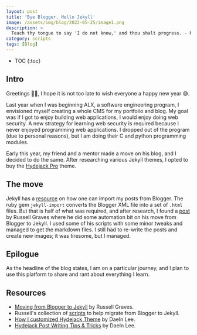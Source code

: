 ```yaml
---
layout: post
title: 'Bye Blogger, Hello Jekyll'
image: /assets/img/blog/2022-05-25/image1.png
description: >
  Teach thy tongue to say 'I do not know,' and thou shalt progress. - Maimonides
category: scripts
tags: [Blog]
---
```


- TOC
{:toc}

## Intro

Greetings 👋🏾, I hope it is not too late to wish everyone a happy new year 😅.

Last year when I was beginning ALX, a software engineering program, I envisioned myself creating a whole CMS for my portfolio and blog. My goal was if I got to enjoy building web applications, I would enjoy doing web security. A new strategy for learning web security is required because I never enjoyed programming web applications. I dropped out of the program (due to personal reasons), but I am doing their C and python programming modules.

Early this year, my friend and a mentor made a move on his blog, and I decided to do the same. After researching various Jekyll themes, I opted to buy the [Hydejack Pro] theme.

## The move

Jekyll has a [resource] on how one can import my posts from Blogger. The ruby gem `jekyll-import` converts the Blogger XML file into a set of `.html` files. But that is half of what was required, and after research, I found a [post] by Russell Graves where he did some automation bit on his move from Blogger to Jekyll. I used some of his scripts with some minor tweaks and managed to get the markdown files. I still had to re-write the posts and create new images; it was tiresome, but I managed.

## Epilogue

As the headline of the blog states, I am on a particular journey, and I plan to use this platform to share and rant about everything I learn.

## Resources

- [Moving from Blogger to Jekyll](https://www.sevarg.net/2021/07/04/moving-from-blogger-to-jekyll/) by Russell Graves.
- Russell's collection of [scripts] to help migrate from Blogger to Jekyll.
- [How I customized Hydejack Theme](https://lazyren.github.io/devlog/how-i-customized-hydejack-theme.html) by DaeIn Lee.
- [Hydejack Post Writing Tips & Tricks](https://lazyren.github.io/devlog/hydejack-post-writing-tips-tricks.html) by DaeIn Lee.

[Hydejack Pro]: https://hydejack.com/
[resource]: https://import.jekyllrb.com/docs/blogger/
[post]: https://www.sevarg.net/2021/07/04/moving-from-blogger-to-jekyll/
[scripts]: https://github.com/Syonyk/blogger_to_jekyll